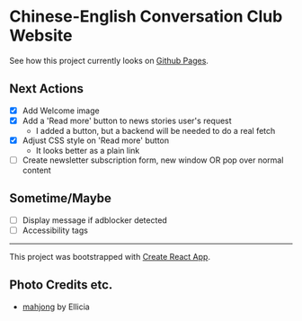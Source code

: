 # Chinese-English Conversation Club Website

See how this project currently looks on
[Github Pages](https://captainalan.github.io/chinese-conversation/).

## Next Actions

- [x] Add Welcome image
- [x] Add a 'Read more' button to news stories user's request
    - I added a button, but a backend will be needed to do a real fetch
- [x] Adjust CSS style on 'Read more' button
    - It looks better as a plain link
- [ ] Create newsletter subscription form, new window OR pop over 
      normal content

## Sometime/Maybe

- [ ] Display message if adblocker detected
- [ ] Accessibility tags

<hr>
 
This project was bootstrapped with [Create React App](https://github.com/facebook/create-react-app).

## Photo Credits etc.

- [mahjong](https://unsplash.com/photos/rMm0dChKUaI) by Ellicia